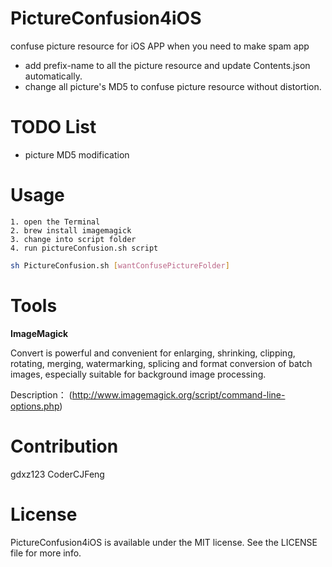 # PictureConfusion4iOS
  confuse picture resource for iOS APP when you need to make spam app
  - add prefix-name to all the picture resource and update Contents.json automatically.
  - change all picture's MD5 to confuse picture resource without distortion.

# TODO List
  - picture MD5 modification

# Usage
    1. open the Terminal
    2. brew install imagemagick
    3. change into script folder
    4. run pictureConfusion.sh script
  ```Bash Shell
  sh PictureConfusion.sh [wantConfusePictureFolder]
  ```
# Tools
**ImageMagick**

Convert is powerful and convenient for enlarging, shrinking, clipping, rotating, merging, watermarking, splicing and format conversion of batch images, especially suitable for background image processing.

Description： (<http://www.imagemagick.org/script/command-line-options.php>)

# Contribution
  gdxz123
  CoderCJFeng

# License
  PictureConfusion4iOS is available under the MIT license. See the LICENSE file for more info.
